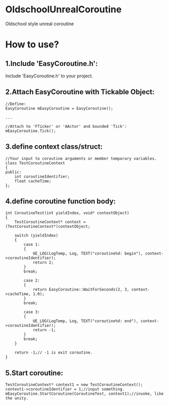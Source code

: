 # OldschoolUnrealCoroutine
Oldschool style unreal coroutine

# How to use?

## 1.Include 'EasyCoroutine.h':

Include 'EasyCoroutine.h' to your project.




## 2.Attach EasyCoroutine with Tickable Object:
```
//Define:
EasyCoroutine mEasyCoroutine = EasyCoroutine();

...

//Attach to 'FTicker' or 'AActor' and bounded 'Tick':
mEasyCoroutine.Tick();
```




## 3.define context class/struct:
```
//Your input to coroutine arguments or member temporary variables.
class TestCoroutineContext
{
public:
    int coroutineIdentifier;
    float cacheTime;
};
```




## 4.define coroutine function body:
```
int CoroutineTest(int yieldIndex, void* contextObject)
{
    TestCoroutineContext* context = (TestCoroutineContext*)contextObject;

    switch (yieldIndex)
    {
        case 1:
        {
            UE_LOG(LogTemp, Log, TEXT("coroutine%d: begin"), context->coroutineIdentifier);
            return 2;
        }
        break;

        case 2:
        {
            return EasyCoroutine::WaitForSeconds(2, 3, context->cacheTime, 1.0);
        }
        break;

        case 3:
        {
            UE_LOG(LogTemp, Log, TEXT("coroutine%d: end"), context->coroutineIdentifier);
            return -1;
        }
        break;
    }

    return -1;// -1 is exit coroutine.
}
```




## 5.Start coroutine:
```
TestCoroutineContext* context1 = new TestCoroutineContext();
context1->coroutineIdentifier = 1;//input something.
mEasyCoroutine.StartCoroutine(CoroutineTest, context1);//invoke, like the unity.
```
